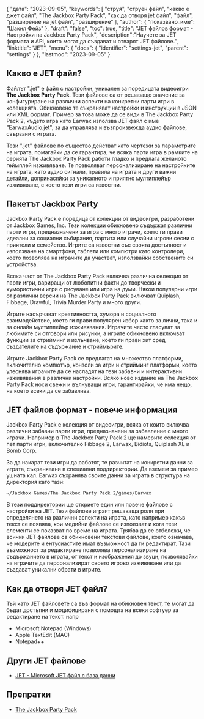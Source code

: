 {
"дата": "2023-09-05",
  "keywords": [
"струя",
"струен файл",
"какво е джет файл",
"The Jackbox Party Pack",
"как да отворя jet файл",
"файл",
"разширение на jet файл",
"разширение"
],
  "author": {
"показвано_име": "Шакил Фейз"
},
"draft": "false",
"toc": true,
"title": "JET файлов формат - Настройки на Jackbox Party Pack",
  "description":"Научете за JET формата и API, които могат да създават и отварят JET файлове.",
  "linktitle": "JET",
  "menu": {
    "docs": {
      "identifier": "settings-jet",
      "parent": "settings"
}
},
"lastmod": "2023-09-05"
}

## Какво е JET файл?

Файлът ".jet" е файл с настройки, уникален за поредицата видеоигри **The Jackbox Party Pack**. Тези файлове са от решаващо значение за конфигуриране на различни аспекти на конкретни парти игри в колекцията. Обикновено те съхраняват настройки и инструкции в JSON или XML формат. Пример за това може да се види в The Jackbox Party Pack 2, където игра като Earwax използва JET файл с име "EarwaxAudio.jet", за да управлява и възпроизвежда аудио файлове, свързани с играта.

Тези ".jet" файлове по същество действат като чертежи за параметрите на играта, помагайки да се гарантира, че всяка парти игра в рамките на серията The Jackbox Party Pack работи гладко и предлага желаното геймплей изживяване. Те позволяват персонализиране на настройките на играта, като аудио сигнали, правила на играта и други важни детайли, допринасяйки за уникалното и приятно мултиплейър изживяване, с което тези игри са известни.

## Пакетът Jackbox Party

Jackbox Party Pack е поредица от колекции от видеоигри, разработени от Jackbox Games, Inc. Тези колекции обикновено съдържат различни парти игри, предназначени за игра с много играчи, което ги прави идеални за социални събирания, партита или случайни игрови сесии с приятели и семейство. Игрите са известни със своята достъпност и използване на смартфони, таблети или компютри като контролери, което позволява на играчите да участват, използвайки собствените си устройства.

Всяка част от The Jackbox Party Pack включва различна селекция от парти игри, вариращи от любопитни факти до творчески и хумористични игри с рисуване или игра на думи. Някои популярни игри от различни версии на The Jackbox Party Pack включват Quiplash, Fibbage, Drawful, Trivia Murder Party и много други.

Игрите насърчават креативността, хумора и социалното взаимодействие, което ги прави популярен избор както за лични, така и за онлайн мултиплейър изживявания. Играчите често гласуват за любимите си отговори или рисунки, а игрите обикновено включват функции за стрийминг и излъчване, което ги прави хит сред създателите на съдържание и стриймърите.

Игрите Jackbox Party Pack се предлагат на множество платформи, включително компютър, конзоли за игри и стрийминг платформи, което улеснява играчите да се насладят на тези забавни и интерактивни изживявания в различни настройки. Всяко ново издание на The Jackbox Party Pack носи свежи и вълнуващи игри, гарантирайки, че има нещо, на което всеки да се забавлява.

## JET файлов формат - повече информация

Jackbox Party Pack е колекция от видеоигри, всяка от които включва различни забавни парти игри, предназначени за забавление с много играчи. Например в The Jackbox Party Pack 2 ще намерите селекция от пет парти игри, включително Fibbage 2, Earwax, Bidiots, Quiplash XL и Bomb Corp.

За да накарат тези игри да работят, те разчитат на конкретни данни за играта, съхранявани в специални поддиректории. Да вземем за пример ушната кал. Earwax съхранява своите данни за играта в структура на директория като тази:

```
~/Jackbox Games/The Jackbox Party Pack 2/games/Earwax
```

В тези поддиректории ще откриете един или повече файлове с настройки на JET. Тези файлове играят решаваща роля при определянето на различни аспекти на играта, като например какъв текст се появява, кои медийни файлове се използват и кога тези елементи се показват по време на играта. Трябва да се отбележи, че всички JET файлове са обикновени текстови файлове, което означава, че модерите и ентусиастите имат възможност да ги редактират. Тази възможност за редактиране позволява персонализиране на съдържанието в играта, от текст и изображения до звуци, позволявайки на играчите да персонализират своето игрово изживяване или да създават уникални обрати в игрите.

## Как да отворя JET файл?

Тъй като JET файловете са във формат на обикновен текст, те могат да бъдат достъпни и модифицирани с помощта на всеки софтуер за редактиране на текст. напр

- Microsoft Notepad (Windows)
- Apple TextEdit (MAC)
- Notepad++

## Други JET файлове

- [JET - Microsoft JET файл с база данни](/bg/database/jet/)

## Препратки
* [The Jackbox Party Pack](https://en.wikipedia.org/wiki/The_Jackbox_Party_Pack)

